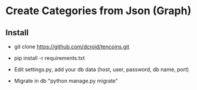 # Create Categories from Json (Graph)

## Install

* git clone https://github.com/dcroid/tencoins.git

* pip install -r requirements.txt

* Edit settings.py, add your db data (host, user, password, db name, port)

* Migrate in db "python manage.py migrate"